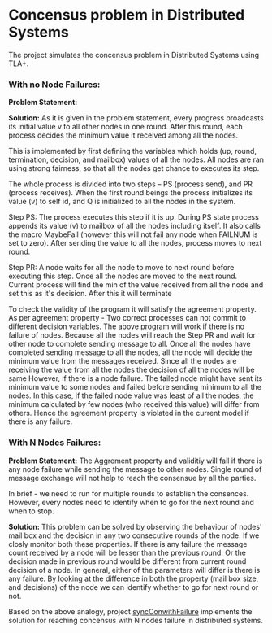 # Concensus problem in Distributed Systems

The project simulates the concensus problem in Distributed Systems using TLA+.

### With no Node Failures:

**Problem Statement:**

**Solution:**
As it is given in the problem statement, every progress broadcasts its initial 
value v to all other nodes in one round. After this round, each process decides 
the minimum value it received among all the nodes.

This is implemented by first defining the variables which holds (up, round, 
termination, decision, and mailbox) values of all the nodes. All nodes are ran 
using strong fairness, so that all the nodes get chance to executes its step.

The whole process is divided into two steps – PS (process send), and PR 
(process receives). When the first round beings the process initializes its value (v) 
to self id, and Q is initialized to all the nodes in the system.

Step PS: The process executes this step if it is up. During PS state process appends
its value (v) to mailbox of all the nodes including itself. It also calls the macro 
MaybeFail (however this will not fail any node when FAILNUM is set to zero). After sending
the value to all the nodes, process moves to next round.

Step PR: A node waits for all the node to move to next round before executing this step.
Once all the nodes are moved to the next round. Current process will find the min of the 
value received from all the node and set this as it's decision. After this it will terminate

To check the validity of the program it will satisfy the agreement property.
As per agreement property - Two correct processes can not commit to different decision variables.
The above program will work if there is no failure of nodes. Because all the nodes will reach the
Step PR and wait for other node to complete sending message to all. Once all the nodes have completed
sending message to all the nodes, all the node will decide the minimum value from the messages received.
Since all the nodes are receiving the value from all the nodes the decision of all the nodes will be same
However, if there is a node failure. The failed node might have sent its minimum value to some nodes
and failed before sending minimum to all the nodes. In this case, if the failed node value was 
least of all the nodes, the minimum calculated by few nodes (who received this value) will differ from others.
Hence the agreement property is violated in the current model if there is any failure.


### With N Nodes Failures:

**Problem Statement:** The Aggrement property and validitiy will fail if there is any node failure while sending the message to other nodes. Single round of message exchange will not help to reach the consensue by all the parties.

In brief - we need to run for multiple rounds to establish the consences. However, every nodes need  to identify when to go for the next round and when to stop.

**Solution:** This problem can be solved by observing the behaviour of nodes' mail box and the decision in any two consecutive rounds of the node. If we closly monitor both these properties. If there is any failure the message count received by a node will be lesser than the previous round. Or the decision made in previous round would be different from  current round decision of a node. In general, either of the parameters will differ is there is any failure. By looking at the difference in both the property (mail box size, and decisions) of the node we can identify whether to go for next round or not.

Based on the above analogy, project [syncConwithFailure](consensus-with-failure/syncCon2.toolbox/Model_1/syncCon2.tla) implements the solution for reaching concensus with N nodes failure in distributed systems.
